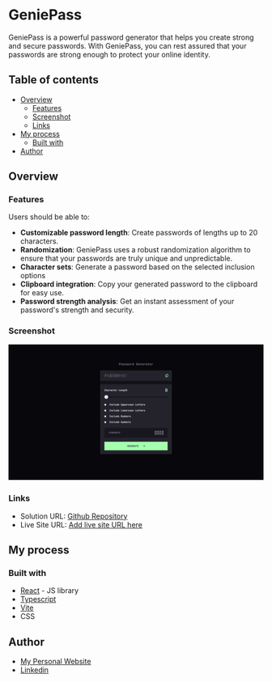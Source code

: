 # GeniePass

GeniePass is a powerful password generator that helps you create strong and secure passwords. With GeniePass, you can rest assured that your passwords are strong enough to protect your online identity.

## Table of contents

- [Overview](#overview)
  - [Features](#features)
  - [Screenshot](#screenshot)
  - [Links](#links)
- [My process](#my-process)
  - [Built with](#built-with)
- [Author](#author)

## Overview

### Features

Users should be able to:

- **Customizable password length**: Create passwords of lengths up to 20 characters.
- **Randomization**: GeniePass uses a robust randomization algorithm to ensure that your passwords are truly unique and unpredictable.
- **Character sets**: Generate a password based on the selected inclusion options
- **Clipboard integration**: Copy your generated password to the clipboard for easy use.
- **Password strength analysis**: Get an instant assessment of your password's strength and security.

### Screenshot

![GeniePass screenshot](image.png)

### Links

- Solution URL: [Github Repository](https://github.com/simokitkat/GeniePass)
- Live Site URL: [Add live site URL here](https://your-live-site-url.com)

## My process

### Built with

- [React](https://reactjs.org/) - JS library
- [Typescript](https://www.typescriptlang.org/)
- [Vite](https://vitejs.dev/)
- CSS

## Author

- [My Personal Website](https://islam-soliman.netlify.app/)
- [Linkedin](https://www.linkedin.com/in/islamsoliman92)
